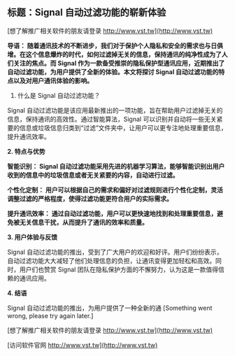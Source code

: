 ## **标题：Signal 自动过滤功能的崭新体验**

[想了解推广相关软件的朋友请登录 http://www.vst.tw](http://www.vst.tw)

**导语： 随着通讯技术的不断进步，我们对于保护个人隐私和安全的需求也与日俱增。在这个信息爆炸的时代，如何过滤掉无关的信息，保持通讯的纯净性成为了人们关注的焦点。而 Signal 作为一款备受推崇的隐私保护型通讯应用，近期推出了自动过滤功能，为用户提供了全新的体验。本文将探讨 Signal 自动过滤功能的特点以及对用户通讯体验的影响。**

1. 什么是 Signal 自动过滤功能？

Signal 自动过滤功能是该应用最新推出的一项功能，旨在帮助用户过滤掉无关的信息，保持通讯的高效性。通过智能算法，Signal 可以识别并自动将一些无关紧要的信息或垃圾信息归类到“过滤”文件夹中，让用户可以更专注地处理重要信息，提升通讯效率。

**2. 特点与优势**

**智能识别： Signal 自动过滤功能采用先进的机器学习算法，能够智能识别出用户收到的信息中的垃圾信息或者无关紧要的内容，自动进行过滤。**

**个性化定制： 用户可以根据自己的需求和偏好对过滤规则进行个性化定制，灵活调整过滤的严格程度，使得过滤功能更符合用户的实际需求。**

**提升通讯效率： 通过自动过滤功能，用户可以更快速地找到和处理重要信息，避免被无关信息干扰，从而提升了通讯的效率和质量。**

**3. 用户体验与反馈**

Signal 自动过滤功能的推出，受到了广大用户的欢迎和好评。用户们纷纷表示，自动过滤功能大大减轻了他们处理信息的负担，让通讯变得更加轻松和高效。同时，用户们也赞赏 Signal 团队在隐私保护方面的不懈努力，认为这是一款值得信赖的通讯应用。

**4. 结语**

Signal 自动过滤功能的推出，为用户提供了一种全新的通
[Something went wrong, please try again later.]

[想了解推广相关软件的朋友请登录 http://www.vst.tw](http://www.vst.tw)


[访问软件官网 http://www.vst.tw](http://www.vst.tw)

